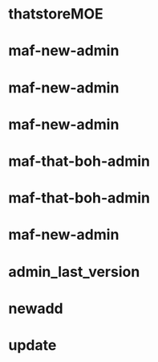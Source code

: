 # thatstoreMOE
# maf-new-admin
# maf-new-admin
# maf-new-admin
# maf-that-boh-admin
# maf-that-boh-admin
# maf-new-admin
# admin_last_version
# newadd
# update
